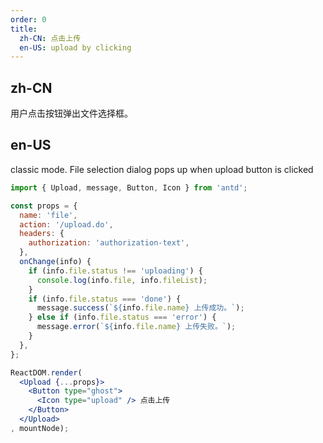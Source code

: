 ```yaml
---
order: 0
title: 
  zh-CN: 点击上传
  en-US: upload by clicking
---
```


## zh-CN

用户点击按钮弹出文件选择框。

## en-US

classic mode. File selection dialog pops up when upload button is clicked 

````jsx
import { Upload, message, Button, Icon } from 'antd';

const props = {
  name: 'file',
  action: '/upload.do',
  headers: {
    authorization: 'authorization-text',
  },
  onChange(info) {
    if (info.file.status !== 'uploading') {
      console.log(info.file, info.fileList);
    }
    if (info.file.status === 'done') {
      message.success(`${info.file.name} 上传成功。`);
    } else if (info.file.status === 'error') {
      message.error(`${info.file.name} 上传失败。`);
    }
  },
};

ReactDOM.render(
  <Upload {...props}>
    <Button type="ghost">
      <Icon type="upload" /> 点击上传
    </Button>
  </Upload>
, mountNode);
````
